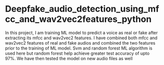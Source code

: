 # Deepfake_audio_detection_using_mfcc_and_wav2vec2features_python
In this project, I am training ML model to predict a voice as real or fake after extracting its mfcc and wav2vec2 features. I have combined both mfcc and wav2vec2 features of real and fake audios and combined the two features prior to the training of ML model. Svm and random forest ML algorithm is used here but random forest help achieve greater test accuracy of upto 97%. We have then tested the model on new audio files as well

